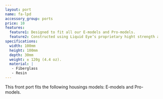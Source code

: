 ```yaml
---
layout: port
name: fa-lpd
accessory_group: ports
price: 10
features:
  feature1: Designed to fit all our E-models and Pro-models.
  feature2: Constructed using Liquid Eye’s proprietary hight strength and ultra weight epoxy resin sandwiched core technology.
specifications:
  width: 100mm
  height: 100mm
  depth: 30mm
  weight: ± 120g (4.4 oz).
  material: |
   - Fiberglass
   - Resin
---
```

This front port fits the following housings models: E-models and Pro-models.
